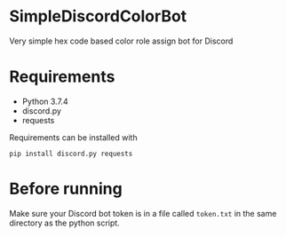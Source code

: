# SimpleDiscordColorBot
Very simple hex code based color role assign bot for Discord

# Requirements
 * Python 3.7.4
 * discord.py
 * requests
 
Requirements can be installed with
```
pip install discord.py requests
```

# Before running
Make sure your Discord bot token is in a file called `token.txt` in the same directory as the python script.
